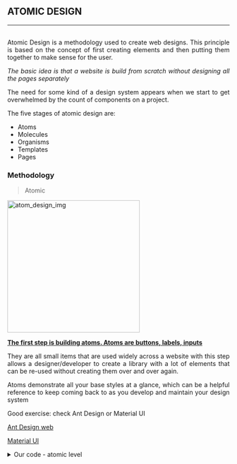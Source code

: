 ## ATOMIC DESIGN

<hr/>
<div style="text-align:justify; margin-top:30px;">
<p >Atomic Design is a methodology used to create web designs. This principle is based on the concept of first creating elements and then putting them together to make sense for the user.</p>

<p> <i>The basic idea is that a website is build from scratch without designing all the pages separately</i></p>
<p>The need for some kind of a design system appears when we start to get overwhelmed by the count of components on a project.</p>

<p>
The five stages of atomic design are:
<ul>
<li>Atoms</li>
<li>Molecules</li>
<li>Organisms</li>
<li>Templates</li>
<li>Pages</li>
<ul>
</p>
</div>

### Methodology

> Atomic

<img src="https://atomicdesign.bradfrost.com/images/content/atomic-design-atoms.png" alt="atom_design_img" height="300px"/>

<div style="text-align:justify;">
<p style="text-decoration:underline;font-weight:bold">The first step is building atoms. Atoms are buttons, labels, inputs</p>
<p>They are all small items that are used widely across a website
with this step allows a designer/developer to create a library with a lot of elements that can be re-used without creating them over and over again.
</p>
<p>
Atoms demonstrate all your base styles at a glance, which can be a helpful reference to keep coming back to as you develop and maintain your design system
</p>
<span>Good exercise: check Ant Design or Material UI</span>
<p>
<a href="https://ant.design/components/overview">Ant Design web</a>
</p>
<p>
<a href="https://mui.com/">Material UI</a>
</p>
</div>

<details>
  <summary>Our code - atomic level</summary>
```ruby
require 'redcarpet'
markdown = Redcarpet.new("Hello World!")
puts markdown.to_html
```
  <p>i think it has something to do with the fact h3 is a block element</p>
</details>
